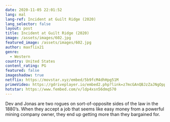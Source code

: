 ```yaml
---
date: 2020-11-05 22:01:52
lang: mal
lang-ref: Incident at Guilt Ridge (2020)
lang_selector: false
layout: post
title: Incident at Guilt Ridge (2020)
image: /assets/images/602.jpg
featured_image: /assets/images/602.jpg
author: maxflix21
genre:
  - Western
country: United States
content_rating: PG
featured: false
imageshadow: true
netflix: https://movstar.xyz/embed/5b9fcM4dhHpg51M
primeVideo: https://gdriveplayer.io/embed2.php?link=z7mcGAnQBJzZaJNgOppyGwMUUT4ZMhj3aC4zEk6GwgEz4Ko5FpFsVp9oxsNj8rBmAEuQeIOgS8NQFrpfB9C7sSptk3zTZ74Cjz1hl96t6RQazECzfmfJnHkdhUk%252FJ%252B41AHvZTalci4Nr9HFmSv2heipGJ4IAhOOPTUSyjKmzlp0atSSG89Zjcg9xOxk6%252F2wwg%253D
hotstar: https://www.fembed.com/v/ldp4xsn56dmq570
---
```

Dev and Jonas are two rogues on sort-of-opposite sides of the law in the 1880’s. When they accept a job that seems like easy money from a powerful mining company owner, they end up getting more than they bargained for.
